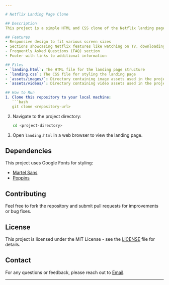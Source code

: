 ```yaml
---

# Netflix Landing Page Clone

## Description
This project is a simple HTML and CSS clone of the Netflix landing page. It includes the main visual elements and layout similar to the Netflix homepage, but with basic functionality.

## Features
- Responsive design to fit various screen sizes
- Sections showcasing Netflix features like watching on TV, downloading shows, and creating profiles for kids
- Frequently Asked Questions (FAQ) section
- Footer with links to additional information

## Files
- `landing.html`: The HTML file for the landing page structure
- `landing.css`: The CSS file for styling the landing page
- `assets/images/`: Directory containing image assets used in the project
- `assets/videos/`: Directory containing video assets used in the project

## How to Run
1. Clone this repository to your local machine:
   ```bash
   git clone <repository-url>
   ```

2. Navigate to the project directory:
   ```bash
   cd <project-directory>
   ```

3. Open `landing.html` in a web browser to view the landing page.

## Dependencies
This project uses Google Fonts for styling:
- [Martel Sans](https://fonts.google.com/specimen/Martel+Sans)
- [Poppins](https://fonts.google.com/specimen/Poppins)

## Contributing
Feel free to fork the repository and submit pull requests for improvements or bug fixes.

## License
This project is licensed under the MIT License - see the [LICENSE](LICENSE) file for details.

## Contact
For any questions or feedback, please reach out to [Email](babaisarkar083@gmail.com).

---
```

